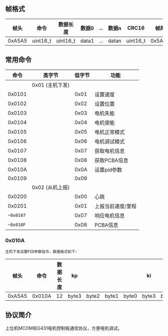 ## 帧格式
|帧头|命令|数据长度|数据0|...|数据n|CRC16|帧尾|
|-|-|-|-|-|-|-|-|
|0xA5A5|uint16_t|uint16_t|data1|...|datan|uint16_t|0x5A5A|

## 常用命令
|命令|高字节|低字节|功能|
|-|-|-|-|
||0x01 (主机下发)|||
|0x0101||0x01|设置速度|
|0x0102||0x02|设置位置|
|0x0103||0x03|电机失能|
|0x0104||0x04|电机使能|
|0x0105||0x05|电机正常模式|
|0x0106||0x06|电机调试模式|
|0x0107||0x07|获取电机信息|
|0x0108||0x08|获取PCBA信息|
|0x010A||0x0A|设置pid参数|
|0x0109||0x09||
||0x02 (从机上报)||
|0x0200||0x00|心跳|
|0x0201||0x01|上报当前速度/里程|
|`~0x0107`||0x07|响应电机信息|
|`~0x010F`||0x08|PCBA信息|
### 0x010A
    主机下发设置PID参数指令，数据格式如下:
|帧头|命令|数据长度|kp||||ki||||kc||||CRC16|帧尾|
|-|-|-|-|-|-|-|-|-|-|-|-|-|-|-|-|-|
|0xA5A5|0x010A|12|byte3|byte2|byte1|byte0|byte3|byte2|byte1|byte0|byte3|byte2|byte1|byte0|uint16_t|0x5A5A|
## 协议简介

上位机MCOM和G431电机控制板通信协议，方便电机调试。


